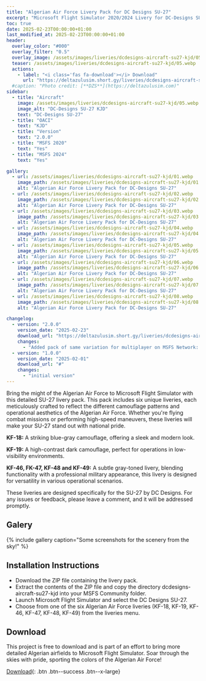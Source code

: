 ```yaml
---
title: "Algerian Air Force Livery Pack for DC Designs SU-27"
excerpt: "Microsoft Flight Simulator 2020/2024 Livery for DC-Designs SU-27"
toc: true
date: 2025-02-23T00:00:00+01:00
last_modified_at: 2025-02-23T00:00:00+01:00
header:
  overlay_color: "#000"
  overlay_filter: "0.5"
  overlay_image: /assets/images/liveries/dcdesigns-aircraft-su27-kjd/05.webp
  teaser: /assets/images/liveries/dcdesigns-aircraft-su27-kjd/05.webp
  actions:
    - label: "<i class='fas fa-download'></i> Download"
      url: "https://deltazulusim.short.gy/liveries/dcdesigns-aircraft-su27-kjd/v2.0.0"
  #caption: "Photo credit: [**DZS**](https://deltazulusim.com)"
sidebar:
  - title: "Aircraft"
    image: /assets/images/liveries/dcdesigns-aircraft-su27-kjd/05.webp
    image_alt: "DC-Designs SU-27 KJD"
    text: "DC-Designs SU-27"
  - title: "OACI"
    text: "KJD"
  - title: "Version"
    text: "2.0.0"
  - title: "MSFS 2020"
    text: "Yes"
  - title: "MSFS 2024"
    text: "Yes"

gallery:
  - url: /assets/images/liveries/dcdesigns-aircraft-su27-kjd/01.webp
    image_path: /assets/images/liveries/dcdesigns-aircraft-su27-kjd/01.webp
    alt: "Algerian Air Force Livery Pack for DC-Designs SU-27"
  - url: /assets/images/liveries/dcdesigns-aircraft-su27-kjd/02.webp
    image_path: /assets/images/liveries/dcdesigns-aircraft-su27-kjd/02.webp
    alt: "Algerian Air Force Livery Pack for DC-Designs SU-27"
  - url: /assets/images/liveries/dcdesigns-aircraft-su27-kjd/03.webp
    image_path: /assets/images/liveries/dcdesigns-aircraft-su27-kjd/03.webp
    alt: "Algerian Air Force Livery Pack for DC-Designs SU-27"
  - url: /assets/images/liveries/dcdesigns-aircraft-su27-kjd/04.webp
    image_path: /assets/images/liveries/dcdesigns-aircraft-su27-kjd/04.webp
    alt: "Algerian Air Force Livery Pack for DC-Designs SU-27"
  - url: /assets/images/liveries/dcdesigns-aircraft-su27-kjd/05.webp
    image_path: /assets/images/liveries/dcdesigns-aircraft-su27-kjd/05.webp
    alt: "Algerian Air Force Livery Pack for DC-Designs SU-27"
  - url: /assets/images/liveries/dcdesigns-aircraft-su27-kjd/06.webp
    image_path: /assets/images/liveries/dcdesigns-aircraft-su27-kjd/06.webp
    alt: "Algerian Air Force Livery Pack for DC-Designs SU-27"
  - url: /assets/images/liveries/dcdesigns-aircraft-su27-kjd/07.webp
    image_path: /assets/images/liveries/dcdesigns-aircraft-su27-kjd/07.webp
    alt: "Algerian Air Force Livery Pack for DC-Designs SU-27"
  - url: /assets/images/liveries/dcdesigns-aircraft-su27-kjd/08.webp
    image_path: /assets/images/liveries/dcdesigns-aircraft-su27-kjd/08.webp
    alt: "Algerian Air Force Livery Pack for DC-Designs SU-27"

changelog:
  - version: "2.0.0"
    version_date: "2025-02-23"
    download_url: "https://deltazulusim.short.gy/liveries/dcdesigns-aircraft-su27-kjd/v2.0.0"
    changes:
      - "Added pack of same variation for multiplayer on MSFS Network: KF-12, KF-15, KF-16, KF-21, KF-33, KF-46"
  - version: "1.0.0"
    version_date: "2025-02-01"
    download_url: "#"
    changes:
      - "initial version"
---
```


Bring the might of the Algerian Air Force to Microsoft Flight Simulator with this detailed SU-27 livery pack. This pack includes six unique liveries, each meticulously crafted to reflect the different camouflage patterns and operational aesthetics of the Algerian Air Force. Whether you're flying combat missions or performing high-speed maneuvers, these liveries will make your SU-27 stand out with national pride.

**KF-18:** A striking blue-gray camouflage, offering a sleek and modern look.

**KF-19:** A high-contrast dark camouflage, perfect for operations in low-visibility environments.

**KF-46, FK-47, KF-48 and KF-49:** A subtle gray-toned livery, blending functionality with a professional military appearance, this livery is designed for versatility in various operational scenarios.

These liveries are designed specifically for the SU-27 by DC Designs.
For any issues or feedback, please leave a comment, and it will be addressed promptly.

## Galery 
{% include gallery caption="Some screenshots for the scenery from the sky!" %}

## Installation Instructions
- Download the ZIP file containing the livery pack.
- Extract the contents of the ZIP file and copy the directory dcdesigns-aircraft-su27-kjd into your MSFS Community folder.
- Launch Microsoft Flight Simulator and select the DC Designs SU-27.
- Choose from one of the six Algerian Air Force liveries (KF-18, KF-19, KF-46, KF-47, KF-48, KF-49) from the liveries menu.

## Download
This project is free to download and is part of an effort to bring more detailed Algerian airfields to Microsoft Flight Simulator. Soar through the skies with pride, sporting the colors of the Algerian Air Force!

[<i class='fas fa-download'></i> Download](https://deltazulusim.short.gy/liveries/dcdesigns-aircraft-su27-kjd/v2.0.0){: .btn .btn--success .btn--x-large}